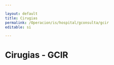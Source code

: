 ```yaml
---

layout: default
title: Cirugias
permalink: /Operacion/is/hospital/gconsulta/gcir
editable: si

---
```




# Cirugias - GCIR

